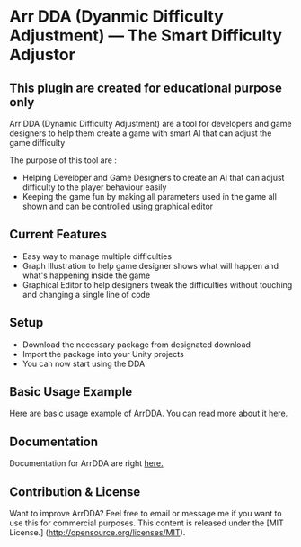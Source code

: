 # Arr DDA (Dyanmic Difficulty Adjustment) — The Smart Difficulty Adjustor

## __This plugin are created for educational purpose only__

Arr DDA (Dynamic Difficulty Adjustment) are a tool for developers and game designers to help them create a game with smart AI that can adjust the game difficulty

The purpose of this tool are :

* Helping Developer and Game Designers to create an AI that can adjust difficulty to the player behaviour easily
* Keeping the game fun by making all parameters used in the game all shown and can be controlled using graphical editor

## Current Features

* Easy way to manage multiple difficulties
* Graph Illustration to help game designer shows what will happen and what's happening inside the game
* Graphical Editor to help designers tweak the difficulties without touching and changing a single line of code

## Setup

* Download the necessary package from designated download
* Import the package into your Unity projects
* You can now start using the DDA

## Basic Usage Example

Here are basic usage example of ArrDDA. You can read more about it [here.](Quickstart.md)

## Documentation

Documentation for ArrDDA are right [here.](Documentation.md)

## Contribution & License

Want to improve ArrDDA? Feel free to email or message me if you want to use this for commercial purposes. This content is released under the [MIT License.] (<http://opensource.org/licenses/MIT>).
